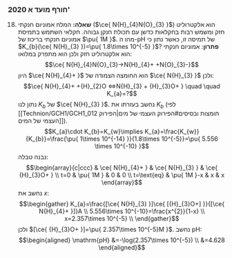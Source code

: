 ### 2020 חורף מועד א'

18. **שאלה:**
	המלח אמוניום חנקתי ($\ce{ N{H}_{4}N{O}_{3} }$) הוא אלקטרוליט חזק ומשמש רבות בחקלאות כדשן עם תכולת חנקן גבוהה. חקלאי השתמש בתמיסת אמוניום חנקתי בריכוז של $\pu{ 1M }$. מהו ה-$\mathrm{pH}$ של תמיסה זו, כאשר נתון כי $K_{b}(\ce{ N{H}_{3} })=\pu{ 1.8\times 10^{-5} }$?
	**פתרון**:
	אמוניום חנקתי הוא אלקטרוליט חזק ולכן הוא מתפרק במלואו:
	$$\ce{ N{H}_{4}N{O}_{3}->N{H}_{4}+ +N{O}_{3}-}$$
	היון $\ce{ N{H}_{4}+ }$ הוא החומצה הצמודה של $\ce{ N{H}_{3} }$ ולכן:
	$$\ce{ N{H}_{4}+ +{H}_{2}O <=>N{H}_{3} + {H}_{3}O+ } \quad \quad K_{a}=?$$
	נתון לנו $K_{b}$ של $\ce{ N{H}_{3} }$. נחשב בעזרתו את $K_{b}$ (לפי [[Technion/GCH1/GCH1_012 חומצות ובסיסים#הפירוק העצמי של מים|הפירוק העצמי של המים]]).
	$$K_{a}\cdot K_{b}=K_{w}\implies K_{a}=\frac{K_{w}}{K_{b}}=\frac{\pu{ 1\times 10^{-14} }}{1.8\times 10^{-5}}=\pu{ 5.556 \times 10^{-10} }$$
	נבנה טבלה:
	$$\begin{array}{c|ccc}
 & \ce{ N{H}_{4}+ } & \ce{ N{H}_{3} } & \ce{ {H}_{3}O+ } \\
t=0 & \pu{ 1M } & 0 & 0 \\
t=\text{eq} & \pu{ 1M }-x & x & x
\end{array}$$
נחשב את $x$:
	$$\begin{gather}
K_{a}=\frac{[\ce{ N{H}_{3} }]\ce{ [{H}_{3}O+] }}{[\ce{ N{H}_{4}+ }]}A \\
5.556\times 10^{-10}=\frac{x^{2}}{1-x} \\
x=2.357\times 10^{-5} \\
\end{gather}$$
	ולכן $[\ce{ {H}_{3}O+ }]=\pu{ 2.357\times 10^{-5}M }$. נחשב $\mathrm{pH}$:
	$$\begin{aligned}
\mathrm{pH} &=-\log(2.357\times 10^{-5}) \\
	&=4.628
\end{aligned}$$